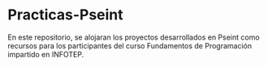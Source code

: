 # Practicas-Pseint
En este repositorio, se alojaran los proyectos desarrollados en Pseint como recursos para los participantes del curso Fundamentos de Programación impartido en INFOTEP.
